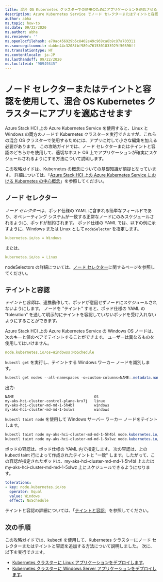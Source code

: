 ```yaml
---
title: 混合 OS Kubernetes クラスターでの使用のためにアプリケーションを適応させる
description: Azure Kubernetes Service でノード セレクターまたはテイントと容認を使用して、適切なワーカー ノード オペレーティング システムで、Azure Stack HCI で実行される混合 OS Kubernetes クラスター内のアプリケーションが確実にスケジュールされるようにする方法
author: abha
ms.topic: how-to
ms.date: 09/22/2020
ms.author: abha
ms.reviewer: ''
ms.openlocfilehash: e70ac456929b5c8402e49c969ca8b9c87a703311
ms.sourcegitcommit: dabbe44c3208fbf989b7615301833929f50390ff
ms.translationtype: HT
ms.contentlocale: ja-JP
ms.lasthandoff: 09/22/2020
ms.locfileid: "90949345"
---
```

# <a name="adapt-apps-for-mixed-os-kubernetes-clusters-using-node-selectors-or-taints-and-tolerations"></a>ノード セレクターまたはテイントと容認を使用して、混合 OS Kubernetes クラスターにアプリを適応させます

Azure Stack HCI 上の Azure Kubernetes Service を使用すると、Linux と Windows の両方のノードで Kubernetes クラスターを実行できますが、これらの混合 OS クラスターで使用するためには、アプリに対して小さな編集を加える必要があります。 この攻略ガイドでは、ノード セレクターまたはテイントと容認のどちらかを使用して、適切なホスト OS 上でアプリケーションが確実にスケジュールされるようにする方法について説明します。

この攻略ガイドは、Kubernetes の概念についての基礎知識が前提となっています。 詳細については、「[Azure Stack HCI 上の Azure Kubernetes Service における Kubernetes の中心概念](kubernetes-concepts.md)」を参照してください。

## <a name="node-selector"></a>ノード セレクター

*ノード セレクター*は、ポッド仕様の YAML に含まれる簡単なフィールドであり、オペレーティング システムが一致する正常なノードにのみスケジュールされるように、ポッドが制約されます。 ポッド仕様の YAML では、以下の例に示すように、Windows または Linux として `nodeSelector` を指定します。 

```yaml
kubernetes.io/os = Windows
```
または、

```yaml
kubernetes.io/os = Linux
```

nodeSelectors の詳細については、[ノード セレクター](https://kubernetes.io/docs/concepts/scheduling-eviction/assign-pod-node/)に関するページを参照してください。 

## <a name="taints-and-tolerations"></a>テイントと容認

*テイント*と*容認*は、連携動作して、ポッドが意図せずノードにスケジュールされないようにします。 ノードを "テイント" すると、ポッド仕様の YAML の "toleration" を通して明示的にテイントを容認していないポッドを受け入れないようにすることができます。

Azure Stack HCI 上の Azure Kubernetes Service の Windows OS ノードは、次のキーと値のペアでテイントすることができます。 ユーザーは異なるものを使用してはいけません。

```yaml
node.kubernetes.io/os=Windowss:NoSchedule
```
`kubectl get` を実行し、テイントする Windows ワーカー ノードを識別します。

```PowerShell
kubectl get nodes --all-namespaces -o=custom-columns=NAME:.metadata.name,OS:.status.nodeInfo.operatingSystem
```
出力:
```output
NAME                                     OS
my-aks-hci-cluster-control-plane-krx7j   linux
my-aks-hci-cluster-md-md-1-5h4bl         windows
my-aks-hci-cluster-md-md-1-5xlwz         windows
```

`kubectl taint node` を使用して Windows サーバー ワーカー ノードをテイントします。

```PowerShell
kubectl taint node my-aks-hci-cluster-md-md-1-5h4bl node.kubernetes.io/os=Windows:NoSchedule
kubectl taint node my-aks-hci-cluster-md-md-1-5xlwz node.kubernetes.io/os=Windows:NoSchedule
```

ポッドの容認は、ポッド仕様の YAML 内で指定します。 次の容認は、上の kubectl taint 行によって作成されたテイントと "一致" します。したがって、この容認が指定されたポッドは、my-aks-hci-cluster-md-md-1-5h4bl 上または my-aks-hci-cluster-md-md-1-5xlwz 上にスケジュールできるようになります。

```yaml
tolerations:
- key: node.kubernetes.io/os
  operator: Equal
  value: Windows
  effect: NoSchedule
```
テイントと容認の詳細については、「[テイントと容認](https://kubernetes.io/docs/concepts/scheduling-eviction/taint-and-toleration/)」を参照してください。 

## <a name="next-steps"></a>次の手順

この攻略ガイドでは、kubectl を使用して、Kubernetes クラスターにノード セレクターまたはテイントと容認を追加する方法について説明しました。 次に、以下を実行できます。
- [Kubernetes クラスターに Linux アプリケーションをデプロイします](./deploy-linux-application.md)。
- [Kubernetes クラスターに Windows Server アプリケーションをデプロイします](./deploy-windows-application.md)。
